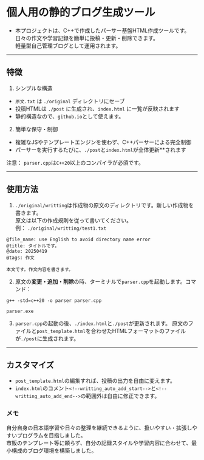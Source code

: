 # 個人用の静的ブログ生成ツール

* 本プロジェクトは、C++で作成したパーサー基盤HTML作成ツールです。<br>
日々の作文や学習記録を簡単に投稿・更新・削除できます。<br>
軽量型自己管理ブログとして運用されます。<br>
---
## 特徴
1. シンプルな構造
- `原文.txt` は `./original` ディレクトリにセーブ
- 投稿HTMLは `./post` に生成され、`index.html` に一覧が反映されます
- 静的構造なので、`github.io`として使えます。
2. 簡単な保守・制御
- 複雑なJSやテンプレートエンジンを使わず、C++パーサーによる完全制御
- パーサーを実行するたびに、`./post`と`index.html`が全体更新**されます


注意： `parser.cpp`は`C++20`以上のコンパイラが必須です。<br>

---
## 使用方法

1. `./original/writting`は作成物の原文のディレクトリです。新しい作成物を書きます。<br>
原文は以下の作成規則を従って書いてください。<br>
例：
`./original/writting/test1.txt`<br>
```
@file_name: use English to avoid directory name error
@title: タイトルです。
@date: 20250419
@tags: 作文

本文です。作文内容を書きます。

```
2. 原文の**変更・追加・削除**の時、ターミナルで`parser.cpp`を起動します。コマンド：<br>
```
g++ -std=c++20 -o parser parser.cpp
```


```
parser.exe
```

3. `parser.cpp`の起動の後、`./index.html`と`./post`が更新されます。
原文のファイルと`post_template.html`を合わせたHTMLフォーマットのファイルが`./post`に生成されます。
---
## カスタマイズ
- `post_template.html`の編集すれば、投稿の出力を自由に変えます。
- `index.html`のコメント`<!--writting_auto_add_start-->`と`<!--writting_auto_add_end-->`の範囲外は自由に修正できます。
### メモ
自分自身の日本語学習や日々の整理を継続できるように、扱いやすい・拡張しやすいプログラムを目指しました。<br>
市販のテンプレート等に頼らず、自分の記録スタイルや学習内容に合わせて、最小構成のブログ環境を構築しました。<br>